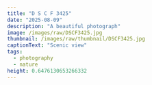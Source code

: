```yaml
---
title: "D S C F 3425"
date: "2025-08-09"
description: "A beautiful photograph"
image: /images/raw/DSCF3425.jpg
thumbnail: /images/raw/thumbnail/DSCF3425.jpg
captionText: "Scenic view"
tags:
  - photography
  - nature
height: 0.6476130653266332
---
```

